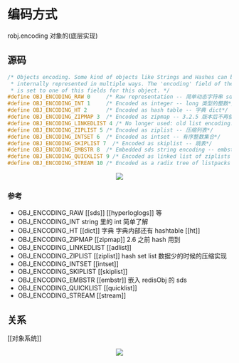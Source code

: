 # 编码方式
robj.encoding
对象的(底层实现)

## 源码
```C
/* Objects encoding. Some kind of objects like Strings and Hashes can be
 * internally represented in multiple ways. The 'encoding' field of the object
 * is set to one of this fields for this object. */
#define OBJ_ENCODING_RAW 0     /* Raw representation -- 简单动态字符串 sds*/
#define OBJ_ENCODING_INT 1     /* Encoded as integer -- long 类型的整数*/
#define OBJ_ENCODING_HT 2      /* Encoded as hash table -- 字典 dict*/
#define OBJ_ENCODING_ZIPMAP 3  /* Encoded as zipmap -- 3.2.5 版本后不再使用 */
#define OBJ_ENCODING_LINKEDLIST 4 /* No longer used: old list encoding. -- 双向链表*/
#define OBJ_ENCODING_ZIPLIST 5 /* Encoded as ziplist -- 压缩列表*/
#define OBJ_ENCODING_INTSET 6  /* Encoded as intset -- 有序整数集合*/
#define OBJ_ENCODING_SKIPLIST 7  /* Encoded as skiplist -- 跳表*/
#define OBJ_ENCODING_EMBSTR 8  /* Embedded sds string encoding -- embstr 编码的 sds， 编码后长度小于 44 字节的字符串*/
#define OBJ_ENCODING_QUICKLIST 9 /* Encoded as linked list of ziplists -- 由双端链表和压缩列表构成的高速列表*/
#define OBJ_ENCODING_STREAM 10 /* Encoded as a radix tree of listpacks */
```

<div align="center"> <img src="http://zpengg.oss-cn-shenzhen.aliyuncs.com/img/4cf7587786066cb5ca4b11612b2555bc.png"/> </div>


### 参考
- OBJ_ENCODING_RAW [[sds]] [[hyperloglogs]] 等
- OBJ_ENCODING_INT string 里的 int 简单了解
- OBJ_ENCODING_HT [[dict]] 字典  字典内部还有 hashtable [[ht]]
- OBJ_ENCODING_ZIPMAP [[zipmap]] 2.6 之前 hash 用到
- OBJ_ENCODING_LINKEDLIST [[adlist]]
- OBJ_ENCODING_ZIPLIST [[ziplist]] hash set list 数据少的时候的压缩实现
- OBJ_ENCODING_INTSET [[intset]]
- OBJ_ENCODING_SKIPLIST [[skiplist]]
- OBJ_ENCODING_EMBSTR [[embstr]] 嵌入 redisObj 的 sds
- OBJ_ENCODING_QUICKLIST [[quicklist]]
- OBJ_ENCODING_STREAM [[stream]]

## 关系
[[对象系统]]
<div align="center"> <img src="http://zpengg.oss-cn-shenzhen.aliyuncs.com/img/94fa411dbf14c578016b4dea3dbf3823.png"/> </div>

